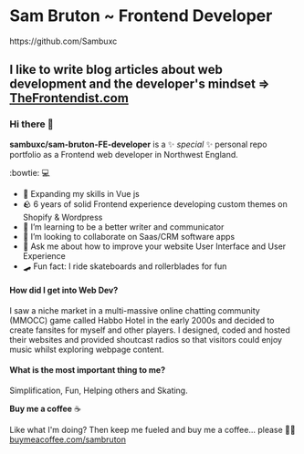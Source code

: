 <h1>Sam Bruton ~ Frontend Developer </h1>

<p>https://github.com/Sambuxc</p>

<h2>I like to write blog articles about web development and the developer's mindset => <a href="https://www.thefrontendist.com" title="Frontend Web Developer">TheFrontendist.com</a></h2>


### Hi there 👋

**sambuxc/sam-bruton-FE-developer** is a ✨ _special_ ✨ personal repo portfolio as a Frontend web developer in Northwest England.

:bowtie: :computer:

- 🔭  Expanding my skills in Vue js
- 🪨  6 years of solid Frontend experience developing custom themes on Shopify & Wordpress
- 🌱  I’m learning to be a better writer and communicator
- 👯  I’m looking to collaborate on Saas/CRM software apps
- 💬  Ask me about how to improve your website User Interface and User Experience
- 🛹  Fun fact: I ride skateboards and rollerblades for fun


#### How did I get into Web Dev?

I saw a niche market in a multi-massive online chatting community (MMOCC) game called Habbo Hotel in the early 2000s and decided to create fansites for myself and other players. I designed, coded and hosted their websites and provided shoutcast radios so that visitors could enjoy music whilst exploring webpage content.

#### What is the most important thing to me?

Simplification, Fun, Helping others and Skating.

**Buy me a coffee** ☕️

Like what I'm doing?
Then keep me fueled and buy me a coffee... please 🙏🏾 <a href="http://www.buymeacoffee.com/sambruton" target="_blank">buymeacoffee.com/sambruton</a>
